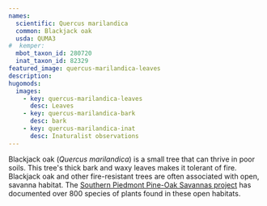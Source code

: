 ```yaml
---
names: 
  scientific: Quercus marilandica
  common: Blackjack oak
  usda: QUMA3
#  kemper: 
  mbot_taxon_id: 280720
  inat_taxon_id: 82329
featured_image: quercus-marilandica-leaves
description: 
hugomods:
  images:
    - key: quercus-marilandica-leaves
      desc: Leaves
    - key: quercus-marilandica-bark
      desc: bark
    - key: quercus-marilandica-inat
      desc: Inaturalist observations
---
```


Blackjack oak (*Quercus marilandica*) is a small tree that can thrive in poor soils. This tree's thick bark and waxy leaves makes it tolerant of fire. Blackjack oak and other fire-resistant trees are often associated with open, savanna habitat. The [Southern Piedmont Pine-Oak Savannas project](https://www.inaturalist.org/projects/southern-piedmont-pine-oak-savannas) has documented over 800 species of plants found in these open habitats.
